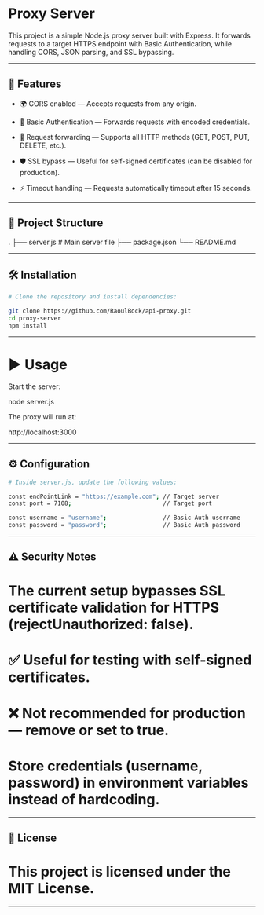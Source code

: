 # Proxy Server

This project is a simple Node.js proxy server built with Express.
It forwards requests to a target HTTPS endpoint with Basic Authentication, while handling CORS, JSON parsing, and SSL bypassing.

---

## 🚀 Features

- 🌍 CORS enabled — Accepts requests from any origin.

- 🔑 Basic Authentication — Forwards requests with encoded credentials.

- 🔄 Request forwarding — Supports all HTTP methods (GET, POST, PUT, DELETE, etc.).

- 🛡 SSL bypass — Useful for self-signed certificates (can be disabled for production).

- ⚡ Timeout handling — Requests automatically timeout after 15 seconds.

---

## 📂 Project Structure

.
├── server.js   # Main server file
├── package.json
└── README.md

---

## 🛠 Installation

```bash
# Clone the repository and install dependencies:

git clone https://github.com/RaoulBock/api-proxy.git
cd proxy-server
npm install

```
---

# ▶ Usage

Start the server:

node server.js

The proxy will run at:

http://localhost:3000

---

## ⚙ Configuration

```bash
# Inside server.js, update the following values:

const endPointLink = "https://example.com"; // Target server
const port = 7108;                          // Target port

const username = "username";                // Basic Auth username
const password = "password";                // Basic Auth password

```
---

## ⚠ Security Notes

# The current setup bypasses SSL certificate validation for HTTPS (rejectUnauthorized: false).

# ✅ Useful for testing with self-signed certificates.

# ❌ Not recommended for production — remove or set to true.

# Store credentials (username, password) in environment variables instead of hardcoding.

---

## 📜 License

# This project is licensed under the MIT License.

---